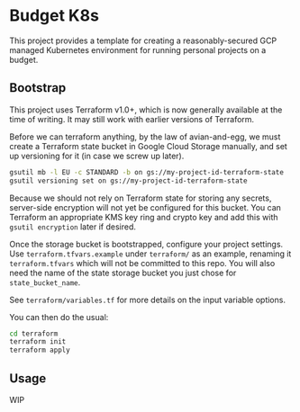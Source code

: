 # Budget K8s

This project provides a template for creating a reasonably-secured GCP managed Kubernetes environment for running personal projects on a budget.

## Bootstrap

This project uses Terraform v1.0+, which is now generally available at the time of writing. It may still work with earlier versions of Terraform.

Before we can terraform anything, by the law of avian-and-egg, we must create a Terraform state bucket in Google Cloud Storage manually, and set up versioning for it (in case we screw up later). 

```bash
gsutil mb -l EU -c STANDARD -b on gs://my-project-id-terraform-state
gsutil versioning set on gs://my-project-id-terraform-state
```

Because we should not rely on Terraform state for storing any secrets, server-side encryption will not yet be configured for this bucket. You can Terraform an appropriate KMS key ring and crypto key and add this with `gsutil encryption` later if desired.

Once the storage bucket is bootstrapped, configure your project settings. Use `terraform.tfvars.example` under `terraform/` as an example, renaming it `terraform.tfvars` which will not be committed to this repo. You will also need the name of the state storage bucket you just chose for `state_bucket_name`.

See `terraform/variables.tf` for more details on the input variable options.

You can then do the usual:

```bash
cd terraform
terraform init
terraform apply
```

## Usage

WIP